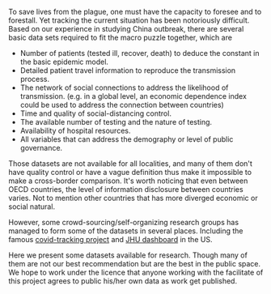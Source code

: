 To save lives from the plague, one must have the capacity to foresee and to forestall. Yet tracking the current situation has been notoriously difficult.
Based on our experience in studying China outbreak, there are several basic data sets required to fit the macro puzzle together, which are

- Number of patients (tested ill, recover, death) to deduce the constant in the basic epidemic model.
- Detailed patient travel information to reproduce the transmission process.
- The network of social connections to address the likelihood of transmission. (e.g. in a global level, an economic dependence index could be used to address the connection between countries)
- Time and quality of social-distancing control.
- The available number of testing and the nature of testing.
- Availability of hospital resources.
- All variables that can address the demography or level of public governance.

Those datasets are not available for all localities, and many of them don't have quality control or have a vague definition thus make it impossible to make a cross-border comparison.
It's worth noticing that even between OECD countries, the level of information disclosure between countries varies. Not to mention other countries that has more diverged economic or social natural.

However, some crowd-sourcing/self-organizing research groups has managed to form some of the datasets in several places. Including the famous [covid-tracking project](https://covidtracking.com/) and [JHU dashboard](http://gisanddata.maps.arcgis.com/apps/opsdashboard/index.html) in the US.

Here we present some datasets available for research. Though many of them are not our best recommendation but are the best in the public space.
We hope to work under the licence that anyone working with the facilitate of this project agrees to public his/her own data as work get published.

<add data sources>
